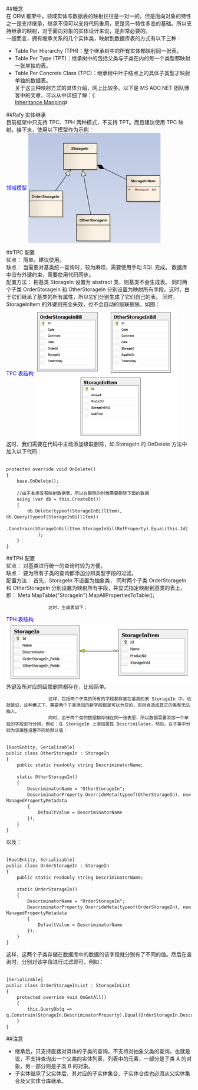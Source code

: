 ﻿
##概念  
在 ORM 框架中，领域实体与数据表的映射往往是一对一的。但是面向对象的特性之一是支持继承，继承不但可以支持代码重用，更是另一特性多态的基础。所以支持继承的映射，对于面向对象的实体设计来说，是非常必要的。  
一般而言，拥有继承关系的几个实体类，映射到数据库表的方式有以下三种：  
 - Table Per Hierarchy (TPH)：整个继承树中的所有实体都映射同一张表。  
 - Table Per Type (TPT)：继承树中的包括父类与子类在内的每一个类型都映射一张单独的表。  
 - Table Per Concrete Class (TPC)：继承树中叶子结点上的具体子类型才映射单独的数据表。  
关于这三种映射方式的具体介绍，网上比较多。以下是 MS ADO.NET 团队博客中的文章，可以从中详细了解：《  
[Inheritance Mapping](http://blogs.msdn.com/b/adonet/archive/2010/10/26/10080555.aspx)》  

##Rafy 实体继承  
目前框架中只支持 TPC、TPH 两种模式，不支持 TPT。而且建议使用 TPC 映射。接下来，使用以下模型作为示例：  
<font color = 'blue' > 领域模型 </font> 
<img src = \..\images\继承映射_EntityDemo.png  align = center />   

##TPC 配置  
优点：
                    简单。建议使用。  
缺点：
                    当需要对基类统一查询时，较为麻烦，需要使用手动 SQL 完成。
                    数据库中没有外键约束，需要使用代码同步。  
配置方法：
                    把基类 StorageIn 设置为 abstract 类，则基类不会生成表。
                    同时两个子类 OrderStorageIn 和 OtherStorageIn 分别设置为映射所有字段。这时，由于它们继承了基类的所有属性，所以它们分别生成了它们自己的表。
                    同时，StorageInItem 的外键则完全失效，也不会自动的级联删除。如图：  
<font color = 'blue' > TPC 表结构 </font> 
<img src = \..\images\继承映射_无关表.png  align = center />   
这时，我们需要在代码中主动添加级联删除，如 StorageIn 的 OnDelete 方法中加入以下代码：  
<pre><code class="cs">  
protected override void OnDelete()
{
    base.OnDelete();

    //由于本类没有映射数据表，所以在删除的时候需要删除下面的数据
    using (var db = this.CreateDb())
    {
        db.Delete(typeof(StorageInBillItem), db.Query(typeof(StorageInBillItem))
            .Constrain(StorageInBillItem.StorageInBillRefProperty).Equal(this.Id)
            );
    }
}  
</code></pre>  

##TPH 配置  
优点：
                    对基类进行统一的查询时较为方便。  
缺点：
                    要为所有子类的查询都添加分辨类型字段的过滤。  
配置方法：
                    首先，StorageIn 不设置为抽象类，
                    同时两个子类 OrderStorageIn 和 OtherStorageIn 分别设置为映射所有字段，并显式指定映射到基类的表上，即：
                    Meta.MapTable("StorageIn").MapAllPropertiesToTable();

                    这时，生成表如下：  
<font color = 'blue' > TPH 表结构 </font> 
<img src = \..\images\继承映射_TPH.png  align = center />   
外键及所对应的级联删除都存在，比较简单。

                    这样，包括两个子类的所有的字段都存放在基类的表 StorageIn 中。也就是说，这种模式下，需要两个子类添加的新字段都是可以为空的，否则会造成其它的类型无法插入。
                    同时，由于两个类的数据都存储在同一张表里，所以数据需要添加一个单独的字段进行分辨，例如：在 StorageIn 上添加属性 Descrimilator，然后，在子类中分别为该属性设置不同的默认值：  
<pre><code class="cs">  
[RootEntity, Serializable]
public class OtherStorageIn : StorageIn
{
    public static readonly string DescriminatorName;

    static OtherStorageIn()
    {
        DescriminatorName = "OtherStorageIn";
        DescriminatorProperty.OverrideMeta(typeof(OtherStorageIn), new ManagedPropertyMetadata<string>
        {
            DefaultValue = DescriminatorName
        });
    }
}  
</code></pre>  
以及：  
<pre><code class="cs">  
[RootEntity, Serializable]
public class OrderStorageIn : StorageIn
{
    public static readonly string DescriminatorName;

    static OrderStorageIn()
    {
        DescriminatorName = "OrderStorageIn";
        DescriminatorProperty.OverrideMeta(typeof(OrderStorageIn), new ManagedPropertyMetadata<string>
        {
            DefaultValue = DescriminatorName
        });
    }
}  
</code></pre>  
这样，这两个子类存储在数据库中的数据的该字段就分别有了不同的值。然后在查询时，分别对该字段进行过滤即可，例如：  
<pre><code class="cs">  
[Serializable]
public class OrderStorageInList : StorageInList
{
    protected override void OnGetAll()
    {
        this.QueryDb(q => q.Constrain(StorageIn.DescriminatorProperty).Equal(OrderStorageIn.DescriminatorName));
    }
}  
</code></pre>  

##注意  
 - 继承后，只支持直接对具体的子类的查询，不支持对抽象父类的查询。也就是说，不支持查询出一个父类的实体列表，列表中的元素，一部分是子类 A 的对象，另一部分则是子类 B 的对象。  
 - 子实体继承了父实体后，其对应的子实体集合、子实体仓库也必须从父实体集合及父实体仓库继承。  
